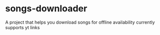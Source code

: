 # songs-downloader
A project that helps you download songs for offline availability currently supports yt links 
